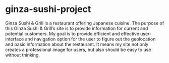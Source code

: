 # ginza-sushi-project
Ginza Sushi &amp; Grill is a restaurant offering Japanese cuisine. The purpose of this Ginza Sushi &amp; Grill’s site is to provide information for current and potential customers. My goal is to provide efficient and effective user-interface and navigation option for the user to figure out the geolocation and basic information about the restaurant. It means my site not only creates a professional image for users, but also should be easy to use without thinking. 

